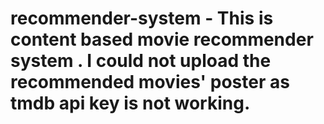 # recommender-system - This is content based movie recommender system . I could not upload the recommended movies' poster as tmdb api key is not working.
